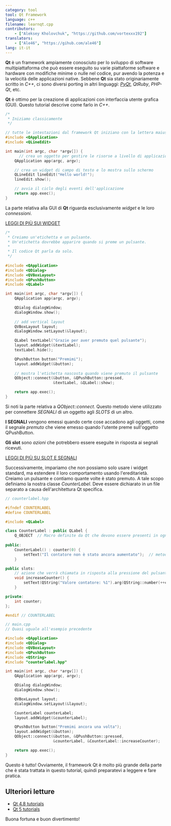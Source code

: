 ```yaml
---
category: tool
tool: Qt Framework
language: c++
filename: learnqt.cpp
contributors:
    - ["Aleksey Kholovchuk", "https://github.com/vortexxx192"]
translators:
    - ["Ale46", "https://gihub.com/ale46"]
lang: it-it
---
```


**Qt** è un framework ampiamente conosciuto per lo sviluppo di software multipiattaforma che può essere eseguito su varie piattaforme software e hardware con modifiche minime o nulle nel codice, pur avendo la potenza e la velocità delle applicazioni native. Sebbene **Qt** sia stato originariamente scritto in *C++*, ci sono diversi porting in altri linguaggi: *[PyQt](https://learnxinyminutes.com/docs/pyqt/)*, *QtRuby*, *PHP-Qt*, etc.

**Qt** è ottimo per la creazione di applicazioni con interfaccia utente grafica (GUI). Questo tutorial descrive come farlo in *C++*.

```c++
/*
 * Iniziamo classicamente
 */

// tutte le intestazioni dal framework Qt iniziano con la lettera maiuscola 'Q'
#include <QApplication>
#include <QLineEdit>

int main(int argc, char *argv[]) {
	  // crea un oggetto per gestire le risorse a livello di applicazione
    QApplication app(argc, argv);

    // crea un widget di campo di testo e lo mostra sullo schermo
    QLineEdit lineEdit("Hello world!");
    lineEdit.show();

    // avvia il ciclo degli eventi dell'applicazione
    return app.exec();
}
```

La parte relativa alla GUI di **Qt** riguarda esclusivamente *widget* e le loro *connessioni*.

[LEGGI DI PIÙ SUI WIDGET](http://doc.qt.io/qt-5/qtwidgets-index.html)

```c++
/*
 * Creiamo un'etichetta e un pulsante.
 * Un'etichetta dovrebbe apparire quando si preme un pulsante.
 * 
 * Il codice Qt parla da solo.
 */
 
#include <QApplication>
#include <QDialog>
#include <QVBoxLayout>
#include <QPushButton>
#include <QLabel>

int main(int argc, char *argv[]) {
    QApplication app(argc, argv);

    QDialog dialogWindow;
    dialogWindow.show();
    
    // add vertical layout 
    QVBoxLayout layout;
    dialogWindow.setLayout(&layout);  

    QLabel textLabel("Grazie per aver premuto quel pulsante");
    layout.addWidget(&textLabel);
    textLabel.hide();

    QPushButton button("Premimi");
    layout.addWidget(&button);
    
    // mostra l'etichetta nascosta quando viene premuto il pulsante
    QObject::connect(&button, &QPushButton::pressed,
                     &textLabel, &QLabel::show);

    return app.exec();
}
```

Si noti la parte relativa a *QObject::connect*. Questo metodo viene utilizzato per connettere *SEGNALI* di un oggetto agli *SLOTS* di un altro.

**I SEGNALI** vengono emessi quando certe cose accadono agli oggetti, come il segnale *premuto* che viene emesso quando l'utente preme sull'oggetto QPushButton.

**Gli slot** sono *azioni* che potrebbero essere eseguite in risposta ai segnali ricevuti.

[LEGGI DI PIÙ SU SLOT E SEGNALI](http://doc.qt.io/qt-5/signalsandslots.html)


Successivamente, impariamo che non possiamo solo usare i widget standard, ma estendere il loro comportamento usando l'ereditarietà. Creiamo un pulsante e contiamo quante volte è stato premuto. A tale scopo definiamo la nostra classe *CounterLabel*. Deve essere dichiarato in un file separato a causa dell'architettura Qt specifica.

```c++
// counterlabel.hpp

#ifndef COUNTERLABEL
#define COUNTERLABEL

#include <QLabel>

class CounterLabel : public QLabel {
    Q_OBJECT  // Macro definite da Qt che devono essere presenti in ogni widget personalizzato
    
public:
    CounterLabel() : counter(0) {
        setText("Il contatore non è stato ancora aumentato");  // metodo di QLabel
    }

public slots:
    // azione che verrà chiamata in risposta alla pressione del pulsante
    void increaseCounter() {
        setText(QString("Valore contatore: %1").arg(QString::number(++counter)));
    }

private:
    int counter;
};

#endif // COUNTERLABEL
```

```c++
// main.cpp
// Quasi uguale all'esempio precedente

#include <QApplication>
#include <QDialog>
#include <QVBoxLayout>
#include <QPushButton>
#include <QString>
#include "counterlabel.hpp"

int main(int argc, char *argv[]) {
    QApplication app(argc, argv);

    QDialog dialogWindow;
    dialogWindow.show();

    QVBoxLayout layout;
    dialogWindow.setLayout(&layout);

    CounterLabel counterLabel;
    layout.addWidget(&counterLabel);

    QPushButton button("Premimi ancora una volta");
    layout.addWidget(&button);
    QObject::connect(&button, &QPushButton::pressed,
                     &counterLabel, &CounterLabel::increaseCounter);

    return app.exec();
}
```

Questo è tutto! Ovviamente, il framework Qt è molto più grande della parte che è stata trattata in questo tutorial, quindi preparatevi a leggere e fare pratica.

## Ulteriori letture

- [Qt 4.8 tutorials](http://doc.qt.io/qt-4.8/tutorials.html)
- [Qt 5 tutorials](http://doc.qt.io/qt-5/qtexamplesandtutorials.html)

Buona fortuna e buon divertimento!

